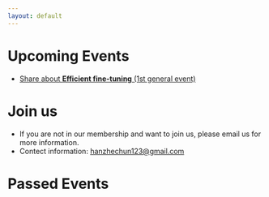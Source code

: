 ```yaml
---
layout: default
---
```

# Upcoming Events
- [Share about **Efficient fine-tuning** (1st general event)](./_posts/1st_efficient_finetune.md) 
# Join us 
- If you are not in our membership and want to join us, please email us for more information.
- Contect information: [hanzhechun123@gmail.com](hanzhechun123@gmail.com)
# Passed Events

